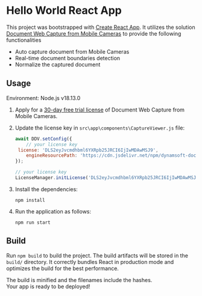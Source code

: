 # Hello World React App

This project was bootstrapped with [Create React App](https://github.com/facebook/create-react-app). It utilizes the solution [Document Web Capture from Mobile Cameras](https://www.dynamsoft.com/use-cases/mobile-web-capture-sdk/?utm_content=nav-solutions) to provide the following functionalities

- Auto capture document from Mobile Cameras
- Real-time document boundaries detection
- Normalize the captured document

## Usage

Environment: Node.js v18.13.0

1. Apply for a [30-day free trial license](https://www.dynamsoft.com/customer/license/trialLicense?product=dwc) of Document Web Capture from Mobile Cameras.

2. Update the license key in `src\app\components\CaptureViewer.js` file:

   ```javascript
   await DDV.setConfig({
       // your license key
   	license: 'DLS2eyJvcmdhbml6YXRpb25JRCI6IjIwMDAwMSJ9', 
       engineResourcePath: 'https://cdn.jsdelivr.net/npm/dynamsoft-document-viewer@1.0.0/dist/engine'
   });
   
   // your license key
   LicenseManager.initLicense('DLS2eyJvcmdhbml6YXRpb25JRCI6IjIwMDAwMSJ9'); 
   ```

3. Install the dependencies:

   ```
   npm install
   ```

4. Run the application as follows:

   ```
   npm run start
   ```

## Build

Run `npm build` to build the project. The build artifacts will be stored in the `build/` directory. 
It correctly bundles React in production mode and optimizes the build for the best performance.

The build is minified and the filenames include the hashes.<br />
Your app is ready to be deployed!
